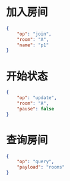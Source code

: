 # 加入房间
```json
{
    "op": "join",
    "room": "A",
    "name": "p1"
}
```

# 开始状态
```json
{
    "op": "update",
    "room": "A",
    "pause": false
}
```

# 查询房间
```json
{
    "op": "query",
    "payload": "rooms"
}
```